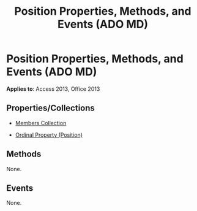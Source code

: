 ﻿---
title: Position Properties, Methods, and Events (ADO MD)
TOCTitle: Properties, Methods, and Events
ms:assetid: b1d770c4-82ae-1536-ff60-638c11882087
ms:mtpsurl: https://msdn.microsoft.com/library/JJ249848(v=office.15)
ms:contentKeyID: 48547155
ms.date: 09/18/2015
mtps_version: v=office.15
---

# Position Properties, Methods, and Events (ADO MD)


**Applies to**: Access 2013, Office 2013

## Properties/Collections

- [Members Collection](members-collection-ado-md.md)

- [Ordinal Property (Position)](ordinal-property-ado-md-position.md)

## Methods

None.

## Events

None.

